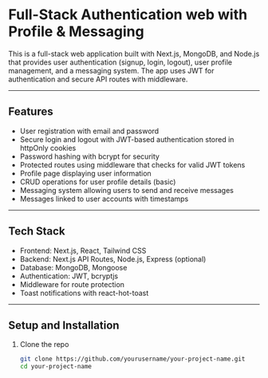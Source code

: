 # Full-Stack Authentication web with Profile & Messaging

This is a full-stack web application built with Next.js, MongoDB, and Node.js that provides user authentication (signup, login, logout), user profile management, and a messaging system. The app uses JWT for authentication and secure API routes with middleware.

---

## Features

- User registration with email and password
- Secure login and logout with JWT-based authentication stored in httpOnly cookies
- Password hashing with bcrypt for security
- Protected routes using middleware that checks for valid JWT tokens
- Profile page displaying user information
- CRUD operations for user profile details (basic)
- Messaging system allowing users to send and receive messages
- Messages linked to user accounts with timestamps

---



## Tech Stack

- Frontend: Next.js, React, Tailwind CSS
- Backend: Next.js API Routes, Node.js, Express (optional)
- Database: MongoDB, Mongoose
- Authentication: JWT, bcryptjs
- Middleware for route protection
- Toast notifications with react-hot-toast

---

## Setup and Installation

1. Clone the repo  
   ```bash
   git clone https://github.com/yourusername/your-project-name.git
   cd your-project-name

